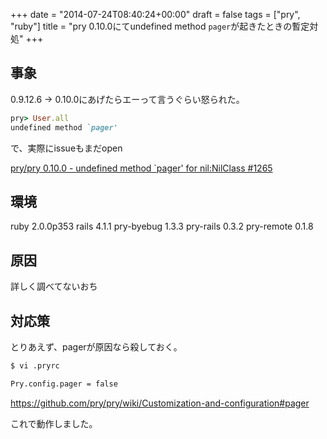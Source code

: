 +++
date = "2014-07-24T08:40:24+00:00"
draft = false
tags = ["pry", "ruby"]
title = "pry 0.10.0にてundefined method `pager`が起きたときの暫定対処"
+++
## 事象

0.9.12.6 -> 0.10.0にあげたらエーって言うぐらい怒られた。

```ruby
pry> User.all
undefined method `pager'
```

で、実際にissueもまだopen

[pry/pry 0.10.0 - undefined method `pager' for nil:NilClass #1265](https://github.com/pry/pry/issues/1265)

## 環境

ruby 2.0.0p353
rails 4.1.1
pry-byebug 1.3.3
pry-rails 0.3.2
pry-remote 0.1.8


## 原因

詳しく調べてないおち

## 対応策

とりあえず、pagerが原因なら殺しておく。

```bash
$ vi .pryrc

Pry.config.pager = false

```

<https://github.com/pry/pry/wiki/Customization-and-configuration#pager>



これで動作しました。
